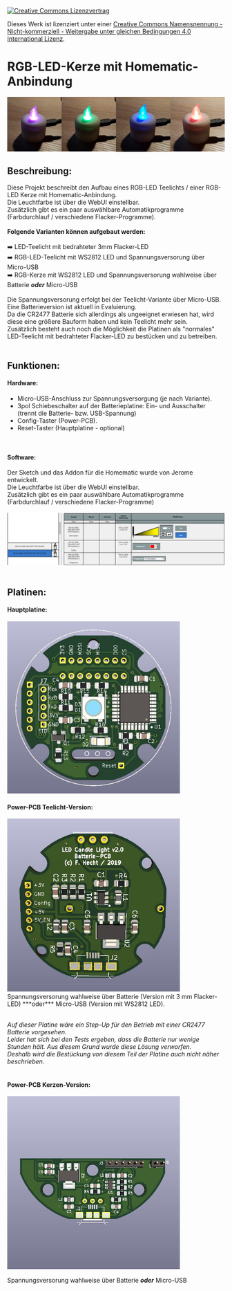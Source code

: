 [![Creative Commons Lizenzvertrag](https://i.creativecommons.org/l/by-nc-sa/4.0/88x31.png)](http://creativecommons.org/licenses/by-nc-sa/4.0/)

Dieses Werk ist lizenziert unter einer [Creative Commons Namensnennung - Nicht-kommerziell - Weitergabe unter gleichen Bedingungen 4.0 International Lizenz](http://creativecommons.org/licenses/by-nc-sa/4.0/).

# RGB-LED-Kerze mit Homematic-Anbindung

<img src="images/RGB-LED-Candle_colors.png">

## Beschreibung:
Diese Projekt beschreibt den Aufbau eines RGB-LED Teelichts / einer RGB-LED Kerze mit Homematic-Anbindung.<br>
Die Leuchtfarbe ist über die WebUI einstellbar.<br>
Zusätzlich gibt es ein paar auswählbare Automatikprogramme (Farbdurchlauf / verschiedene Flacker-Programme).<br>
<br>
**Folgende Varianten können aufgebaut werden:**<br>
<br>
:arrow_right: LED-Teelicht mit bedrahteter 3mm Flacker-LED<br>
:arrow_right: RGB-LED-Teelicht mit WS2812 LED und Spannungsversorung über Micro-USB<br>
:arrow_right: RGB-Kerze mit WS2812 LED und Spannungsversorung wahlweise über Batterie ***oder*** Micro-USB
<br>
<br>
Die Spannungsversorung erfolgt bei der Teelicht-Variante über Micro-USB.<br>
Eine Batterieversion ist aktuell in Evaluierung.<br>
Da die CR2477 Batterie sich allerdings als ungeeignet erwiesen hat, wird diese eine größere Bauform haben und kein Teelicht mehr sein.<br>
Zusätzlich besteht auch noch die Möglichkeit die Platinen als "normales" LED-Teelicht mit bedrahteter Flacker-LED zu bestücken und zu betreiben.<br>
<br>

## Funktionen:
#### Hardware:
- Micro-USB-Anschluss zur Spannungsversorgung (je nach Variante).<br>
- 3pol Schiebeschalter auf der Batterieplatine: Ein- und Ausschalter (trennt die Batterie- bzw. USB-Spannung)<br>
- Config-Taster (Power-PCB).<br>
- Reset-Taster (Hauptplatine - optional)<br>
<br>

#### Software:
Der Sketch und das Addon für die Homematic wurde von Jerome entwickelt.<br>
Die Leuchtfarbe ist über die WebUI einstellbar.<br>
Zusätzlich gibt es ein paar auswählbare Automatikprogramme (Farbdurchlauf / verschiedene Flacker-Programme)<br>
<br>
<img src="images/WebUI_LED-Candle.png" width="900">
<br>
<br>

## Platinen:
#### Hauptplatine:
<img src="images/RGB-LED-Candle_Main-PCB.jpg" width="400">
<br>

#### Power-PCB Teelicht-Version:
<img src="images/RGB-LED-Candle_USB-Power-PCB.jpg" width="400">
<br>
Spannungsversorung wahlweise über Batterie (Version mit 3 mm Flacker-LED) ***oder*** Micro-USB (Version mit WS2812 LED).<br>
<br>

_Auf dieser Platine wäre ein Step-Up für den Betrieb mit einer CR2477 Batterie vorgesehen._
<br>
_Leider hat sich bei den Tests ergeben, dass die Batterie nur wenige Stunden hält. Aus diesem Grund wurde diese Lösung verworfen.<br>
Deshalb wird die Bestückung von diesem Teil der Platine auch nicht näher beschrieben._
<br>
<br>

#### Power-PCB Kerzen-Version:
<img src="images/RGB-LED-Candle_Batterie-PCB.jpg" width="400">
<br>

Spannungsversorung wahlweise über Batterie ***oder*** Micro-USB<br>
<br>
